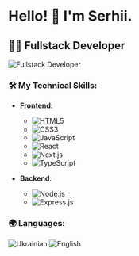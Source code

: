 # Hello! 👋 I'm Serhii.

## 👨‍💻 Fullstack Developer

![Fullstack Developer](https://img.shields.io/badge/Fullstack%20-Developer-blue?style=flat-square&logo=appveyor)

### 🛠 My Technical Skills:
- **Frontend**: 
  - ![HTML5](https://img.shields.io/badge/HTML5-%23E34F26?style=flat-square&logo=html5&logoColor=white)
  - ![CSS3](https://img.shields.io/badge/CSS3-%231572B6?style=flat-square&logo=css3)
  - ![JavaScript](https://img.shields.io/badge/JavaScript-%23F7DF1E?style=flat-square&logo=javascript&logoColor=black)
  - ![React](https://img.shields.io/badge/React-%2361DAFB?style=flat-square&logo=react)
  - ![Next.js](https://img.shields.io/badge/Next.js-%23000000?style=flat-square&logo=next.js)
  - ![TypeScript](https://img.shields.io/badge/TypeScript-007ACC?style=flat-square&logo=typescript)
  
- **Backend**:
  - ![Node.js](https://img.shields.io/badge/Node.js-%23339933?style=flat-square&logo=node.js&logoColor=white)
  - ![Express.js](https://img.shields.io/badge/Express.js-%23404d59?style=flat-square)

### 🌍 Languages:

![Ukrainian](https://img.shields.io/badge/-Ukrainian-007ACC?style=flat-square)
![English](https://img.shields.io/badge/-English-007ACC?style=flat-square)
